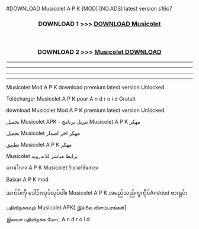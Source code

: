 #DOWNLOAD Musicolet  A P K [MOD] [NO.ADS] latest version s16c7



<div align="center">

<h3>DOWNLOAD 1 >>> <a href="https://teeasianyam.web.app?sq=Musicolet ">DOWNLOAD Musicolet  </a></h3><br>

<h3>DOWNLOAD 2 >>> <a href="https://teeasianyam.web.app?sq=Musicolet  ">Musicolet   DOWNLOAD </a></h3>

</div>


----------------------------------------------------------

----------------------------------------------------------

----------------------------------------------------------

----------------------------------------------------------


Musicolet   Mod A P K download premium latest version Unlocked

Télécharger Musicolet   A P K pour A n d r o i d Gratuit

download Musicolet   Mod A P K premium latest version Unlocked

تحميل Musicolet   APK - تنزيل برنامج Musicolet   A P K مهكر

تحميل Musicolet   مهكر اخر اصدار

تطبيق Musicolet   A P K مهكر

Musicolet   برابط مباشر للاندرويد

ดาวน์โหลด A P K Musicolet   รับเวอร์ชันล่าสุด

Baixar A P K mod

အက်ပ်ကို ဒေါင်းလုဒ်လုပ်ပါ။ Musicolet   A P K အမည်သည်ကူကိုင်Andriod ဗားရှင်း

பதிவிறக்கவும் Musicolet   APK[ இல்லை விளம்பரங்கள்] 
 
இலவச பதிவிறக்க மோட் A n d r o i d



